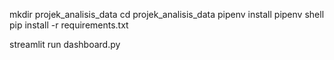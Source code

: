 mkdir projek_analisis_data
cd projek_analisis_data
pipenv install
pipenv shell
pip install -r requirements.txt

streamlit run dashboard.py